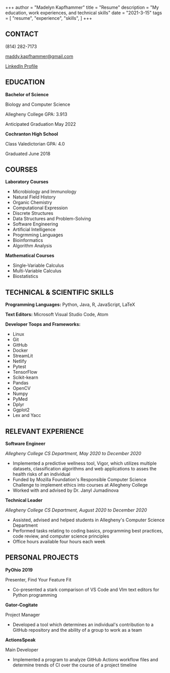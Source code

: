 +++
author = "Madelyn Kapfhammer"
title = "Resume"
description = "My education, work experiences, and technical skills"
date = "2021-3-15"
tags = [
"resume", "experience", "skills",
]
+++

## CONTACT

(814) 282-7173

maddy.kapfhammer@gmail.com

[LinkedIn Profile](www.linkedin.com/in/mkapfhammer)

## EDUCATION

**Bachelor of Science**

Biology and Computer Science

Allegheny College GPA: 3.913

Anticipated Graduation May 2022

**Cochranton High School**

Class Valedictorian GPA: 4.0

Graduated June 2018

## COURSES

**Laboratory Courses**

- Microbiology and Immunology
- Natural Field History
- Organic Chemistry
- Computational Expression
- Discrete Structures
- Data Structures and Problem-Solving
- Software Engineering
- Artificial Intelligence
- Progrmming Languages
- Bioinformatics
- Algorithm Analysis

**Mathematical Courses**

- Single-Variable Calculus
- Multi-Variable Calculus
- Biostatistics

## TECHNICAL & SCIENTIFIC SKILLS

**Programming Languages:**
Python, Java, R, JavaScript, LaTeX

**Text Editors:**
Microsoft Visual Studio Code, Atom

**Developer Toops and Frameworks:**

- Linux
- Git
- GitHub
- Docker
- StreamLit
- Netlify
- Pytest
- TensorFlow
- Scikit-kearn
- Pandas
- OpenCV
- Numpy
- PyMed
- Dplyr
- Ggplot2
- Lex and Yacc

## RELEVANT EXPERIENCE

**Software Engineer**

_Allegheny College CS Department, May 2020 to December 2020_

- Implemented a predictive wellness tool, Vigor, which utilizes multiple datasets, classification algorithms and web applications to asses the health risks of an individual
- Funded by Mozilla Foundation's Responsible Computer Science Challenge to implement ethics into courses at Allegheny College
- Worked with and advised by Dr. Janyl Jumadinova

**Technical Leader**

_Allegheny College CS Department, August 2020 to December 2020_

- Assisted, advised and helped students in Allegheny's Computer Science Department
- Performed tasks relating to coding basics, programming best practices, code review, and computer science principles
- Office hours available four hours each week

## PERSONAL PROJECTS

**PyOhio 2019**

Presenter, Find Your Feature Fit

- Co-presented a stark comparison of VS Code and VIm text editors for Python programming

**Gator-Cogitate**

Project Manager

- Developed a tool which determines an individual's contribution to a GitHub repository and the ability of a group to work as a team

**ActionsSpeak**

Main Developer

- Implemented a program to analyze GitHub Actions workflow files and determine trends of CI over the course of a project timeline
